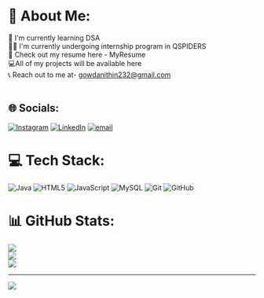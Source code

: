 # 💫 About Me:
🌱 I'm currently learning DSA<br>👩‍💻 I'm currently undergoing internship program in QSPIDERS<br>📃 Check out my resume here - MyResume<br>💻All of my projects will be available here<br>📞 Reach out to me at- gowdanithin232@gmail.com <br><br>


## 🌐 Socials:
[![Instagram](https://img.shields.io/badge/Instagram-%23E4405F.svg?logo=Instagram&logoColor=white)](https://instagram.com/nithingowda__15) [![LinkedIn](https://img.shields.io/badge/LinkedIn-%230077B5.svg?logo=linkedin&logoColor=white)](https://linkedin.com/in/nithin-gowda100) [![email](https://img.shields.io/badge/Email-D14836?logo=gmail&logoColor=white)](mailto:gowdanithin232@gmail.com) 

# 💻 Tech Stack:
![Java](https://img.shields.io/badge/java-%23ED8B00.svg?style=for-the-badge&logo=openjdk&logoColor=white) ![HTML5](https://img.shields.io/badge/html5-%23E34F26.svg?style=for-the-badge&logo=html5&logoColor=white) ![JavaScript](https://img.shields.io/badge/javascript-%23323330.svg?style=for-the-badge&logo=javascript&logoColor=%23F7DF1E) ![MySQL](https://img.shields.io/badge/mysql-4479A1.svg?style=for-the-badge&logo=mysql&logoColor=white) ![Git](https://img.shields.io/badge/git-%23F05033.svg?style=for-the-badge&logo=git&logoColor=white) ![GitHub](https://img.shields.io/badge/github-%23121011.svg?style=for-the-badge&logo=github&logoColor=white)
# 📊 GitHub Stats:
![](https://github-readme-stats.vercel.app/api?username=nithingowda15152&theme=dark&hide_border=false&include_all_commits=true&count_private=true)<br/>
![](https://nirzak-streak-stats.vercel.app/?user=nithingowda15152&theme=dark&hide_border=false)<br/>
![](https://github-readme-stats.vercel.app/api/top-langs/?username=nithingowda15152&theme=dark&hide_border=false&include_all_commits=true&count_private=true&layout=compact)

---
[![](https://visitcount.itsvg.in/api?id=nithingowda15152&icon=0&color=0)](https://visitcount.itsvg.in)

<!-- Proudly created with GPRM ( https://gprm.itsvg.in ) -->
